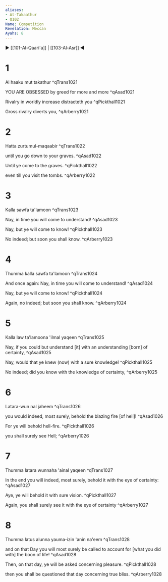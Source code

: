 ```yaml
---
aliases:
- At-Takaathur
- Q102
Name: Competition
Revelation: Meccan
Ayahs: 8
---
```


▶ [[101-Al-Qaari'a]] | [[103-Al-Asr]] ◀

# 1

Al haaku mut takathur ^qTrans1021


YOU ARE OBSESSED by greed for more and more ^qAsad1021


Rivalry in worldly increase distracteth you ^qPickthall1021


Gross rivalry diverts you, ^qArberry1021

# 2

Hatta zurtumul-maqaabir ^qTrans1022


until you go down to your graves. ^qAsad1022


Until ye come to the graves. ^qPickthall1022


even till you visit the tombs. ^qArberry1022

# 3

Kalla sawfa ta'lamoon ^qTrans1023


Nay, in time you will come to understand! ^qAsad1023


Nay, but ye will come to know! ^qPickthall1023


No indeed; but soon you shall know. ^qArberry1023

# 4

Thumma kalla sawfa ta'lamoon ^qTrans1024


And once again: Nay, in time you will come to understand! ^qAsad1024


Nay, but ye will come to know! ^qPickthall1024


Again, no indeed; but soon you shall know. ^qArberry1024

# 5

Kalla law ta'lamoona 'ilmal yaqeen ^qTrans1025


Nay, if you could but understand [it] with an understanding [born] of certainty, ^qAsad1025


Nay, would that ye knew (now) with a sure knowledge! ^qPickthall1025


No indeed; did you know with the knowledge of certainty, ^qArberry1025

# 6

Latara-wun nal jaheem ^qTrans1026


you would indeed, most surely, behold the blazing fire [of hell]! ^qAsad1026


For ye will behold hell-fire. ^qPickthall1026


you shall surely see Hell; ^qArberry1026

# 7

Thumma latara wunnaha 'ainal yaqeen ^qTrans1027


In the end you will indeed, most surely, behold it with the eye of certainty: ^qAsad1027


Aye, ye will behold it with sure vision. ^qPickthall1027


Again, you shall surely see it with the eye of certainty ^qArberry1027

# 8

Thumma latus alunna yauma-izin 'anin na'eem ^qTrans1028


and on that Day you will most surely be called to account for [what you did with] the boon of life! ^qAsad1028


Then, on that day, ye will be asked concerning pleasure. ^qPickthall1028


then you shall be questioned that day concerning true bliss. ^qArberry1028

